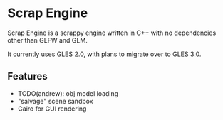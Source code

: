 Scrap Engine
============

Scrap Engine is a scrappy engine written in C++ with no dependencies other than GLFW and GLM.

It currently uses GLES 2.0, with plans to migrate over to GLES 3.0.

Features
--------

- TODO(andrew): obj model loading
- "salvage" scene sandbox
- Cairo for GUI rendering
